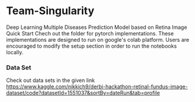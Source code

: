 # Team-Singularity
Deep Learning Multiple Diseases Prediction Model based on Retina Image
Quick Start
Chech out the folder for pytorch implementations. These implementations are designed to run on google's colab platform. Users are encouraged to modify the setup section in order to run the notebooks locally.
### Data Set
Check out data sets in the given link 
https://www.kaggle.com/nikkich9/derbi-hackathon-retinal-fundus-image-dataset/code?datasetId=1551037&sortBy=dateRun&tab=profile
